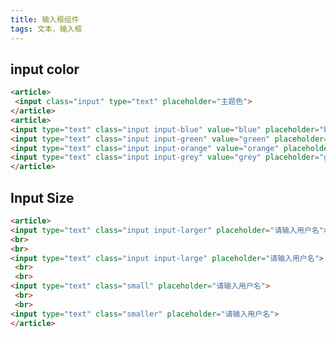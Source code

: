```yaml
---
title: 输入框组件
tags: 文本，输入框
--- 
```


## input color

``` html  
<article>
 <input class="input" type="text" placeholder="主题色">
</article>
<article>
<input type="text" class="input input-blue" value="blue" placeholder="blue">
<input type="text" class="input input-green" value="green" placeholder="green">
<input type="text" class="input input-orange" value="orange" placeholder="orange">
<input type="text" class="input input-grey" value="grey" placeholder="grey"> 
</article>
```

## Input Size

``` html  
<article>
<input type="text" class="input input-larger" placeholder="请输入用户名">
<br>
<br>
<input type="text" class="input input-large" placeholder="请输入用户名">
 <br>
 <br>
<input type="text" class="small" placeholder="请输入用户名">
 <br>
 <br>
<input type="text" class="smaller" placeholder="请输入用户名"> 
</article>
  
```   
      
      
      
      
      
      
      
      
      
      
    
  ```


